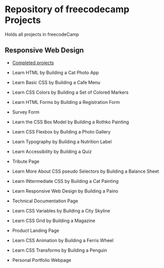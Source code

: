 # Repository of freecodecamp Projects

Holds all projects in freecodeCamp

## Responsive Web Design
* [Completed projects](https://vincentz-42.github.io/freecodecamp/)
* Learn HTML by Building a Cat Photo App
* Learn Basic CSS by Building a Cafe Menu
* Learn CSS Colors by Building a Set of Colored Markers
* Learn HTML Forms by Building a Registration Form
* Survey Form

* Learn the CSS Box Model by Building a Rothko Painting
* Learn CSS Flexbox by Building a Photo Gallery
* Learn Typography by Building a Nutrition Label
* Learn Accessibility by Building a Quiz
* Tribute Page

* Learn More About CSS pseudo Selectors by Building a Balance Sheet
* Learn INtermediate CSS by Building a Cat Painting
* Learn Responsive Web Design by Building a Paino
* Technical Documentation Page

* Learn CSS Variables by Building a City Skyline
* Learn CSS Grid by Building a Magazine
* Product Landing Page

* Learn CSS Animation by Building a Ferris Wheel
* Learn CSS Transforms by Building a Penguin
* Personal Portfolio Webpage
